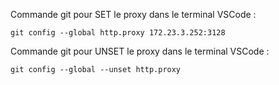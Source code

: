 Commande git pour SET le proxy dans le terminal VSCode : 

    git config --global http.proxy 172.23.3.252:3128

Commande git pour UNSET le proxy dans le terminal VSCode :

    git config --global --unset http.proxy